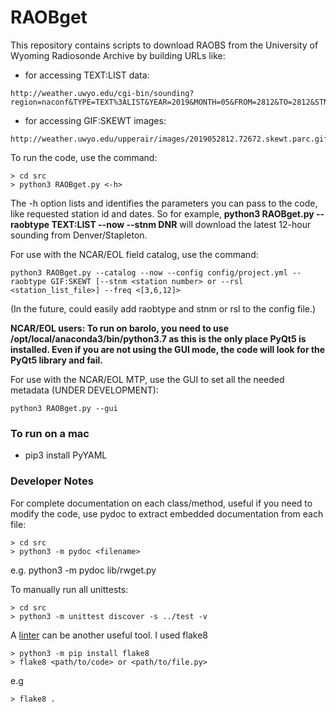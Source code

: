 # RAOBget

This repository contains scripts to download RAOBS from the University of
Wyoming Radiosonde Archive by building URLs like:

 * for accessing TEXT:LIST data:
```
http://weather.uwyo.edu/cgi-bin/sounding?region=naconf&TYPE=TEXT%3ALIST&YEAR=2019&MONTH=05&FROM=2812&TO=2812&STNM=72672
```
 * for accessing GIF:SKEWT images:
```
http://weather.uwyo.edu/upperair/images/2019052812.72672.skewt.parc.gif
```

To run the code, use the command:
```
> cd src
> python3 RAOBget.py <-h>
```
The -h option lists and identifies the parameters you can pass to the code, like requested station id and dates. So for example, **python3 RAOBget.py --raobtype TEXT:LIST --now --stnm DNR** will download the latest 12-hour sounding from Denver/Stapleton.

For use with the NCAR/EOL field catalog, use the command:
```
python3 RAOBget.py --catalog --now --config config/project.yml --raobtype GIF:SKEWT [--stnm <station number> or --rsl <station_list_file>] --freq <[3,6,12]>
```
(In the future, could easily add raobtype and stnm or rsl to the config file.)

**NCAR/EOL users: To run on barolo, you need to use /opt/local/anaconda3/bin/python3.7 as
this is the only place PyQt5 is installed. Even if you are not using the
GUI mode, the code will look for the PyQt5 library and fail.**

For use with the NCAR/EOL MTP, use the GUI to set all the needed metadata (UNDER DEVELOPMENT):
```
python3 RAOBget.py --gui
```


### To run on a mac ###

 * pip3 install PyYAML

### Developer Notes ###

For complete documentation on each class/method, useful if you need to modify the code, use pydoc to extract embedded documentation from each file:
```
> cd src
> python3 -m pydoc <filename>
```
e.g. python3 -m pydoc lib/rwget.py 

To manually run all unittests:
```
> cd src
> python3 -m unittest discover -s ../test -v
```

A [linter](https://en.wikipedia.org/wiki/Lint_\(software\)) can be another useful tool. I used flake8
```
> python3 -m pip install flake8
> flake8 <path/to/code> or <path/to/file.py>
```
e.g
```
> flake8 .
```
